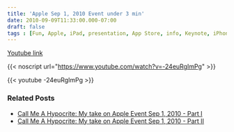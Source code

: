 ```yaml
---
title: 'Apple Sep 1, 2010 Event under 3 min'
date: 2010-09-09T11:33:00.000-07:00
draft: false
tags : [Fun, Apple, iPad, presentation, App Store, info, Keynote, iPhone, iTunes]
---
```




[Youtube link](https://www.youtube.com/watch?v=-24euRgImPg)

{{< noscript url="https://www.youtube.com/watch?v=-24euRgImPg" >}}

{{< youtube -24euRgImPg >}}

  
### Related Posts

*   [Call Me A Hypocrite: My take on Apple Event Sep 1, 2010 - Part I](http://dr-palaniraja.blogspot.com/2010/09/call-me-hypocrite-my-take-on-apple.html)
*   [Call Me A Hypocrite: My take on Apple Event Sep 1, 2010 - Part II](http://dr-palaniraja.blogspot.com/2010/09/call-me-hypocrite-my-take-on-apple_08.html)
